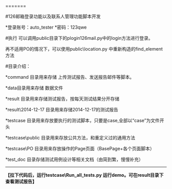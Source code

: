 
=======

#126邮箱登录功能以及联系人管理功能脚本开发

*登录账号：auto_tester
*密码：123qwe

#执行
可以调用public目录下的plogin126mail.py中的login方法进行登录。

再不适用PO的情况下，可以使用public\location.py 中重新构造的find_element方法

#目录介绍：

*command 目录用来存储 上传测试报告、发送报告邮件等脚本。

*data目录用来存储  数据文件

*result 目录用来存储测试报告，按每天测试结果分开存储

*result\2014-12-17 目录用来存储2014-12-17的测试报告

*testcase 目录用来存放要执行的测试脚本，只要是case,全部以“case”为文件开头

*testcase\public 目录用来存放公共方法，和重定义过的通用方法

*testcase\PO 目录用来存放操作的Page页面（BasePage+各个页面脚本）

*test_doc 目录存储测试用例设计等相关文档（由简到繁，慢慢补充）

- - -

**【拉下代码后，运行testcase\Run_all_tests.py 运行demo。可在result目录下查看测试报告】**


